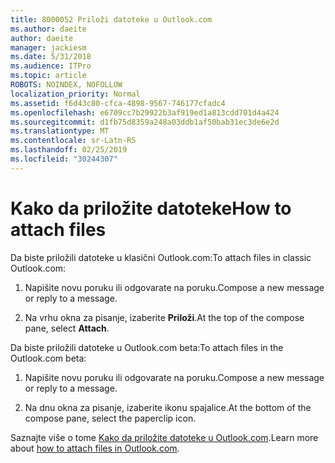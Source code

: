 ```yaml
---
title: 8000052 Priloži datoteke u Outlook.com
ms.author: daeite
author: daeite
manager: jackiesm
ms.date: 5/31/2018
ms.audience: ITPro
ms.topic: article
ROBOTS: NOINDEX, NOFOLLOW
localization_priority: Normal
ms.assetid: f6d43c80-cfca-4898-9567-746177cfadc4
ms.openlocfilehash: e6709cc7b29922b3af919ed1a813cdd701d4a424
ms.sourcegitcommit: d1fb75d8359a248a03ddb1af50bab31ec3de6e2d
ms.translationtype: MT
ms.contentlocale: sr-Latn-RS
ms.lasthandoff: 02/25/2019
ms.locfileid: "30244307"
---
```

# <a name="how-to-attach-files"></a><span data-ttu-id="fa888-102">Kako da priložite datoteke</span><span class="sxs-lookup"><span data-stu-id="fa888-102">How to attach files</span></span>

<span data-ttu-id="fa888-103">Da biste priložili datoteke u klasični Outlook.com:</span><span class="sxs-lookup"><span data-stu-id="fa888-103">To attach files in classic Outlook.com:</span></span>
  
1. <span data-ttu-id="fa888-104">Napišite novu poruku ili odgovarate na poruku.</span><span class="sxs-lookup"><span data-stu-id="fa888-104">Compose a new message or reply to a message.</span></span>
    
2. <span data-ttu-id="fa888-105">Na vrhu okna za pisanje, izaberite **Priloži**.</span><span class="sxs-lookup"><span data-stu-id="fa888-105">At the top of the compose pane, select **Attach**.</span></span> 
    
<span data-ttu-id="fa888-106">Da biste priložili datoteke u Outlook.com beta:</span><span class="sxs-lookup"><span data-stu-id="fa888-106">To attach files in the Outlook.com beta:</span></span>
  
1. <span data-ttu-id="fa888-107">Napišite novu poruku ili odgovarate na poruku.</span><span class="sxs-lookup"><span data-stu-id="fa888-107">Compose a new message or reply to a message.</span></span>
    
2. <span data-ttu-id="fa888-108">Na dnu okna za pisanje, izaberite ikonu spajalice.</span><span class="sxs-lookup"><span data-stu-id="fa888-108">At the bottom of the compose pane, select the paperclip icon.</span></span>
    
<span data-ttu-id="fa888-109">Saznajte više o tome [Kako da priložite datoteke u Outlook.com](https://go.microsoft.com/fwlink/p/?linkid=2001702&amp;clcid=0x409).</span><span class="sxs-lookup"><span data-stu-id="fa888-109">Learn more about [how to attach files in Outlook.com](https://go.microsoft.com/fwlink/p/?linkid=2001702&amp;clcid=0x409).</span></span>
  

